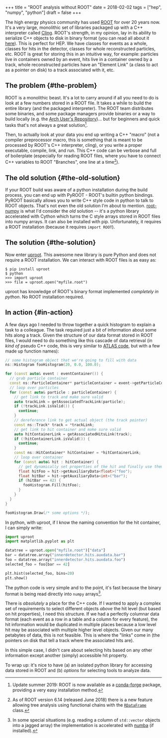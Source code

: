 +++
title = "ROOT analysis without ROOT"
date = 2018-02-02
tags = ["hep", "numpy", "python"]
draft = false
+++

The high energy physics community has used [ROOT](https://root.cern/) for over 20 years
now. It's a very large, monolithic set of libraries packaged up
with a C++ interpreter called [Cling](https://root.cern.ch/cling).  ROOT's strength, in my
opinion, lay in its ability to serialize C++ objects to disk in
binary format (you can read all about it [here](https://root.cern.ch/root/htmldoc/guides/users-guide/InputOutput.html)).  This is perfect
for HEP. We have classes for events as a whole, classes for hits in
the detector, classes for whole reconstructed particles, etc. ROOT
is great for storing this in an intuitive way, for example:
particles live in containers owned by an event, hits live in a
container owned by a track, whole reconstructed particles have an
"Element Link" (a class to act as a pointer on disk) to a track
associated with it, etc.


## The problem {#the-problem}

ROOT is a monolithic beast. It's a lot to carry around if all you
need to do is look at a few numbers stored in a ROOT file. It takes
a while to build the entire library (and the packaged
interpreter). The ROOT team distributes some binaries, and some
package managers provide binaries or a way to build locally
(e.g. the [Arch User's Repository](https://aur.archlinux.org/))... but for beginners and quick
tasks that's not always a great solution[^fn:1].

Then, to actually look at your data you end up writing a C++
"macro" (not a compiler preprocessor macro, this is something that
is meant to be processed by ROOT's C++ interpreter, cling), or you
write a proper executable, compile, link, and run. This C++ code
can be verbose and full of boilerplate (especially for reading ROOT
files, where you have to connect C++ variables to ROOT "Branches",
one line at a time[^fn:2]).


## The old solution {#the-old-solution}

If your ROOT build was aware of a python installation during the
build process, you can end up with PyROOT - ROOT's builtin python
bindings. PyROOT basically allows you to write C++ style code in
python to talk to ROOT objects. That's not even the old solution
I'm about to mention. [root-numpy](https://github.com/scikit-hep/root%5Fnumpy) is what I'd consider the _old_
solution -- it's a python library accelerated with Cython which
turns the C style arrays stored in ROOT files into numpy arrays. It
can also be installed with pip.  Unfortunately, it requires a ROOT
installation (because it requires `import ROOT`).


## The solution {#the-solution}

Now enter [uproot](https://github.com/scikit-hep/uproot). This awesome new library is pure Python and does
not require a ROOT installation. We can interact with ROOT files is
as easy as:

```nil
$ pip install uproot
$ python
>>> import uproot
>>> file = uproot.open("myfile.root")
```

uproot has knowledge of ROOT's binary format implemented
_completely in python_. No ROOT installation required.


## In action {#in-action}

A few days ago I needed to throw together a quick histogram to
explain a task to a colleague. The task required just a bit of
information about some hits along a track. Given the structure of
our data format stored in ROOT files, I would need to do something
like this cascade of data retrieval (in _kind of_ pseudo C++ code,
this is very similar to [ATLAS code](https://gitlab.cern.ch/atlas/athena/), but with a few made up function
names):

```C++
// some histogram object that we're going to fill with data
ns::Histogram fooHistogram(20, 0.0, 100.0);

for (const auto& event : eventContainer()) {
  // grab particle container
  const ns::ParticleContainer* particleContainer = event->getParticleContainer();
  // loop over particles
  for (const auto& particle : particleContainer) {
    // get link to track and make sure valid
    auto trackLink = getAssociatedTrackLink(particle);
    if (!trackLink.isValid()) {
      continue;
    }
    // dereference link to get actual object (the track pointer)
    const ns::Track* track = *trackLink;
    // get link to hit container and make sure valid
    auto hitContainerLink = getAssociatedHitsLink(track);
    if (!hitContainerLink.isValid()) {
      continue;
    }
    const ns::HitContainer* hitContainer = *hitContainerLink;
    // loop over container
    for (const auto& hit : hitContainer) {
      // get dynamically set properties of the hit and finally use them
      float hitFoo = hit->getAuxiliaryData<float>("foo");
      float hitBar = hit->getAuxiliaryData<int>("bar");
      if (hitBar == 42) {
        fooHistogram.Fill(hitFoo);
      }
    }
  }
}

fooHistogram.Draw(/* some options */);
```

In python, with uproot, if I know the naming convention for the hit
container, I can simply write:

```python
import uproot
import matplotlib.pyplot as plt

datatree = uproot.open("myfile.root")["data"]
bar = datatree.array("innerdetector.hits.auxdata.bar")
foo = datatree.array("innerdetector.hits.auxdata.foo")
selected_foo = foo[bar == 42]

plt.hist(selected_foo, bins=20)
plt.show()
```

The python code is very simple and to the point, it's fast because
the binary format is being read directly into `numpy` arrays[^fn:3].

There is _absolutely_ a place for the C++ code. If I wanted to
apply a complex set of requirements to select different objects
_above_ the hit level (but based on hit properties), I need this
structure. If we had a perfectly columnar data format (each event
as a row in a table and a column for every feature), the hit
information would be duplicated in multiple places because a low
level hit may be associated with multiple higher level
objects. Given our many petabytes of data, this is not
feasible. This is where the "links" come in (the pointers on disk
that tell a track where the associated hits are).

In this simple case, I didn't care about selecting hits based on
any other information except another (simply) accessible hit
property.

To wrap up: it's nice to have (a) an isolated python library for
accessing data stored in ROOT and (b) _options_ for selecting tools
to analyze data.

[^fn:1]: Update summer 2019: ROOT is now available as a [conda-forge](https://conda-forge.org/) package, providing a very easy installation method.
[^fn:2]: As of ROOT version 6.14 (released June 2018) there is a new feature allowing tree analysis using functional chains with the [`RDataFrame`](https://root.cern.ch/doc/master/classROOT%5F1%5F1RDataFrame.html) class.
[^fn:3]: In some special situations (e.g. reading a column of `std::vector` objects into a jagged array) the implementation is accelerated with [numba](https://numba.pydata.org/) (if installed).
